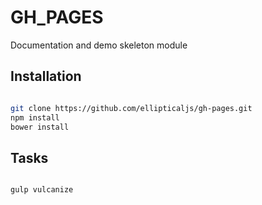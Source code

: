 # GH_PAGES

Documentation and demo skeleton module

## Installation

``` bash

git clone https://github.com/ellipticaljs/gh-pages.git
npm install
bower install

```

## Tasks

``` bash

gulp vulcanize


```



